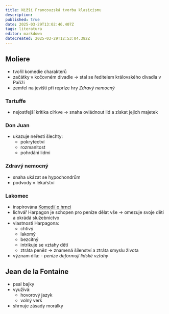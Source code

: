 ```yaml
---
title: Nižší Francouzská tvorba klasicismu
description: 
published: true
date: 2025-03-29T13:02:46.407Z
tags: literatura
editor: markdown
dateCreated: 2025-03-29T12:53:04.382Z
---
```


## Moliere
- tvořil komedie charakterů
- začátky v kočovném divadle -> stal se ředitelem královského divadla v Paříži
- zemřel na jevišti při repríze hry *Zdravý nemocný*

### Tartuffe
- nejostřejší kritika církve -> snaha ovládnout lid a získat jejich majetek

### Don Juan
- ukazuje neřesti šlechty:
	- pokrytectví
	- rozmanitost
	- pohrdání lidmi

### Zdravý nemocný
- snaha ukázat se hypochondrům
- podvody v lékařství
	
### Lakomec
- inspirována [Komedií o hrnci](/cs/literatura/antika/rim#plautus)
- lichvář Harpagon je schopen pro peníze dělat vše -> omezuje svoje děti a okrádá služebnictvo
- vlastnosti Harpagona:
	- chtivý
	- lakomý
	- bezcitný
	- intrikuje se vztahy dětí
	- ztráta peněz -> znamená šílenství a ztráta smyslu života
- význam díla:
		- *peníze deformují lidské vztahy*

## Jean de la Fontaine
- psal bajky
- využívá:
	- hovorový jazyk
	- volný verš
- shrnuje zásady morálky